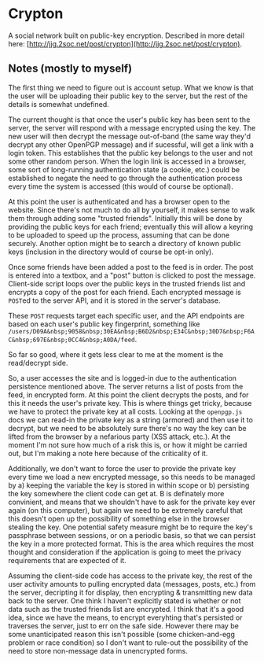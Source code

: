 # Crypton
A social network built on public-key encryption.  Described in more detail here: [http://jjg.2soc.net/post/crypton](http://jjg.2soc.net/post/crypton).

## Notes (mostly to myself)

The first thing we need to figure out is account setup.  What we know is that the user will be uploading their public key to the server, but the rest of the details is somewhat undefined.

The current thought is that once the user's public key has been sent to the server, the server will respond with a message encrypted using the key.  The new user will then decrypt the message out-of-band (the same way they'd decrypt any other OpenPGP message) and if sucessful, will get a link with a login token.  This establishes that the public key belongs to the user and not some other random person.  When the login link is accessed in a browser, some sort of long-running authentication state (a cookie, etc.) could be established to negate the need to go through the authentication process every time the system is accessed (this would of course be optional).

At this point the user is authenticated and has a browser open to the website.  Since there's not much to do all by yourself, it makes sense to walk them through adding some "trusted friends".  Initially this will be done by providing the public keys for each friend; eventually this will allow a keyring to be uploaded to speed up the process, assuming that can be done securely.  Another option might be to search a directory of known public keys (inclusion in the directory would of course be opt-in only).

Once some friends have been added a post to the feed is in order.  The post is entered into a textbox, and a "post" button is clicked to post the message.  Client-side script loops over the public keys in the trusted friends list and encrypts a copy of the post for each friend.  Each encrypted message is `POST`ed to the server API, and it is stored in the server's database.

These `POST` requests target each specific user, and the API endpoints are based on each user's public key fingerprint, something like `/users/D09A&nbsp;9058&nbsp;30EA&nbsp;B6D2&nbsp;E34C&nbsp;30D7&nbsp;F6AC&nbsp;697E&nbsp;0CC4&nbsp;A0DA/feed`.

So far so good, where it gets less clear to me at the moment is the read/decrypt side.

So, a user accesses the site and is logged-in due to the authentication persistence mentioned above.  The server returns a list of posts from the feed, in encrypted form. At this point the client decrypts the posts, and for this it needs the user's private key.  This is where things get tricky, because we have to protect the private key at all costs.  Looking at the `openpgp.js` docs we can read-in the private key as a string (armored) and then use it to decrypt, but we need to be absolutely sure there's no way the key can be lifted from the browser by a nefarious party (XSS attack, etc.).  At the moment I'm not sure how much of a risk this is, or how it might be carried out, but I'm making a note here  because of the criticality of it.

Additionally, we don't want to force the user to provide the private key every time we load a new encrypted message, so this needs to be managed by a) keeping the variable the key is stored in within scope or b) persisting the key somewhere the client code can get at.  B is definately more convinient, and means that we shouldn't have to ask for the private key ever again (on this computer), but again we need to be extremely careful that this doesn't open up the possibility of something else in the browser stealing the key.  One potential safety measure might be to require the key's passphrase between sessions, or on a periodic basis, so that we can persist the key in a more protected format.  This is the area which requires the most thought and consideration if the application is going to meet the privacy requirements that are expected of it.

Assuming the client-side code has access to the private key, the rest of the user activity amounts to pulling encrypted data (messages, posts, etc.) from the server, decripting it for display, then encrypting & transmitting new data back to the server.  One think I haven't explicitly stated is whether or not data such as the trusted friends list are encrypted.  I think that it's a good idea, since we have the means, to encrypt everyhting that's persisted or traverses the server, just to err on the safe side.  However there may be some unanticipated reason this isn't possible (some chicken-and-egg problem or race condition) so I don't want to rule-out the possibility of the need to store non-message data in unencrypted forms.


